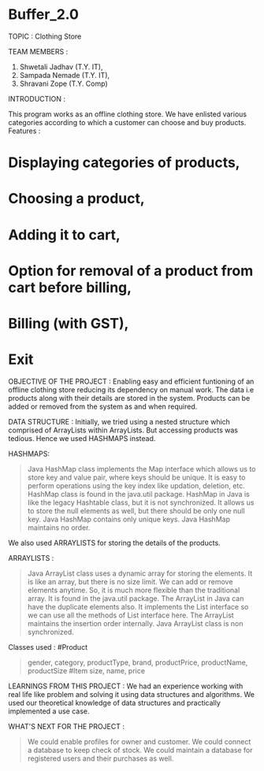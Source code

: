 # Buffer_2.0

TOPIC : Clothing Store



TEAM MEMBERS : 
 1. Shwetali Jadhav (T.Y. IT),
 2. Sampada Nemade (T.Y. IT),
 3. Shravani Zope (T.Y. Comp)



INTRODUCTION : 

This program works as an offline clothing store. 
We have enlisted various categories according to which a 
customer can choose and buy products.
  Features :
  # Displaying categories of products, 
  # Choosing a product,
  # Adding it to cart,
  # Option for removal of a product from cart before billing,
  # Billing (with GST),
  # Exit



OBJECTIVE OF THE PROJECT :
Enabling easy and efficient funtioning of an offline clothing 
store reducing its dependency on manual work. The data i.e products 
along with their details are stored in the system. 
Products can be added or removed from the system as and when required.



DATA STRUCTURE :
Initially, we tried using a nested structure which comprised of 
ArrayLists within ArrayLists. But accessing products was tedious.
Hence we used HASHMAPS instead.

  HASHMAPS:
  > Java HashMap class implements the Map interface which 
    allows us to store key and value pair, where keys should 
    be unique. 
  > It is easy to perform operations using the key index like 
    updation, deletion, etc. HashMap class is found in the java.util 
    package.
  > HashMap in Java is like the legacy Hashtable class, but it is 
    not synchronized.
  > It allows us to store the null elements as well, but there 
    should be only one null key.
  > Java HashMap contains only unique keys.
  > Java HashMap maintains no order.

We also used ARRAYLISTS for storing the details of the products.

  ARRAYLISTS : 
  > Java ArrayList class uses a dynamic array for storing the 
    elements. 
  > It is like an array, but there is no size limit. We can add 
    or remove elements anytime.
  > So, it is much more flexible than the traditional array. It 
    is found in the java.util package.
  > The ArrayList in Java can have the duplicate elements also. 
    It implements the List interface so we can use all the methods 
    of List interface here.
  > The ArrayList maintains the insertion order internally.
  > Java ArrayList class is non synchronized.

Classes used :
  #Product
   > gender,
   > category,
   > productType,
   > brand,
   > productPrice,
   > productName,
   > productSize
  #Item
   > size,
   > name,
   > price



LEARNINGS FROM THIS PROJECT : 
We had an experience working with real life like problem and 
solving it using data structures and algorithms.
We used our theoretical knowledge of data structures and practically
implemented a use case.



WHAT'S NEXT FOR THE PROJECT : 
> We could enable profiles for owner and customer.
> We could connect a database to keep check of stock.
> We could maintain a database for registered users and their 
  purchases as well.





